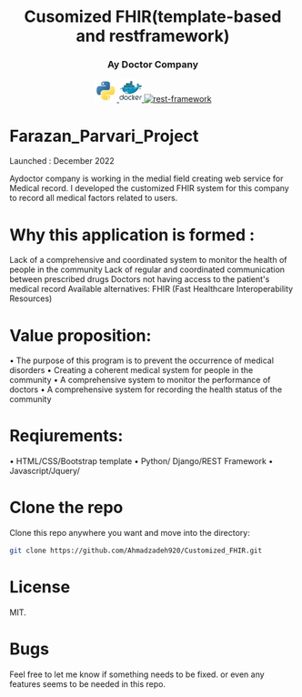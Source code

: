 <div align="center">
<h1 align="center">Cusomized FHIR(template-based and restframework)</h1>
<h3 align="center">Ay Doctor Company</h3>
</div>
<p align="center">
<a href="https://www.python.org" target="_blank"> <img src="https://raw.githubusercontent.com/devicons/devicon/master/icons/python/python-original.svg" alt="python" width="40" height="40"/> </a>
<a href="https://www.docker.com/" target="_blank"> <img src="https://raw.githubusercontent.com/devicons/devicon/master/icons/docker/docker-original-wordmark.svg" alt="docker" width="40" height="40"/> </a>
<a href="https://www.django-rest-framework.org/" target="_blank"> <img src="https://img.icons8.com/?size=100&id=79865&format=png&color=000000" alt="rest-framework" width="40" height="40"/> </a>

</p>





# Farazan_Parvari_Project
 Launched : December 2022
 
Aydoctor company is working in the medial field creating web service for Medical record. I developed the customized FHIR system for this company to record all medical factors related to users. 
 
# Why this application is formed :
Lack of a comprehensive and coordinated system to monitor the health of people in the community
Lack of regular and coordinated communication between prescribed drugs
Doctors not having access to the patient's medical record 
Available alternatives:
  FHIR  (Fast Healthcare Interoperability Resources)

# Value proposition:
•	The purpose of this program is to prevent the occurrence of medical disorders
•	 Creating a coherent medical system for people in the community
•	A comprehensive system to monitor the performance of doctors
•	A comprehensive system for recording the health status of the community 

# Reqiurements:
•	HTML/CSS/Bootstrap template
•	Python/ Django/REST Framework
•	Javascript/Jquery/ 

# Clone the repo
Clone this repo anywhere you want and move into the directory:
```bash
git clone https://github.com/Ahmadzadeh920/Customized_FHIR.git
```

# License
MIT.


# Bugs
Feel free to let me know if something needs to be fixed. or even any features seems to be needed in this repo.
